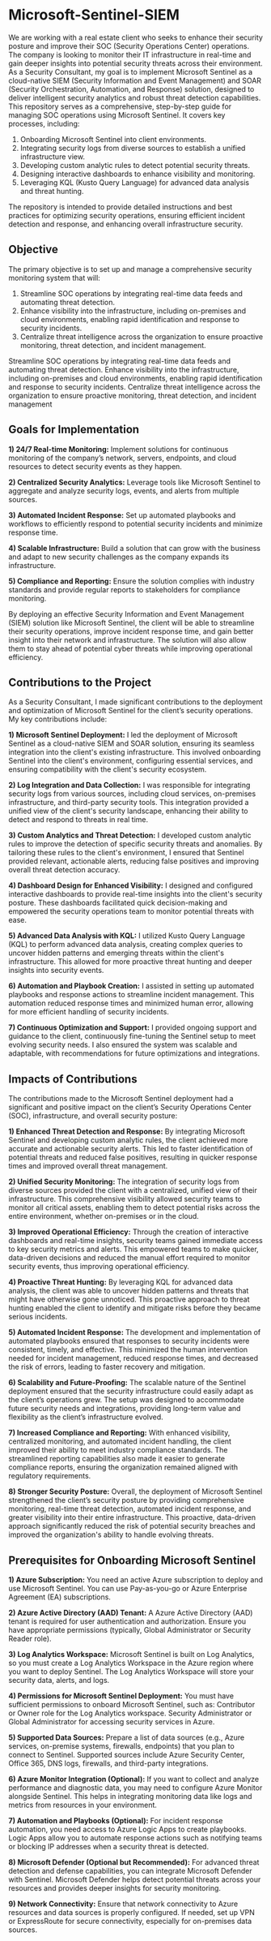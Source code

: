 # Microsoft-Sentinel-SIEM
We are working with a real estate client who seeks to enhance their security posture and improve their SOC (Security Operations Center) operations. The company is looking to monitor their IT infrastructure in real-time and gain deeper insights into potential security threats across their environment. 
As a Security Consultant, my goal is to implement Microsoft Sentinel as a cloud-native SIEM (Security Information and Event Management) and SOAR (Security Orchestration, Automation, and Response) solution, designed to deliver intelligent security analytics and robust threat detection capabilities. This repository serves as a comprehensive, step-by-step guide for managing SOC operations using Microsoft Sentinel. It covers key processes, including:

1) Onboarding Microsoft Sentinel into client environments.
2) Integrating security logs from diverse sources to establish a unified infrastructure view.
3) Developing custom analytic rules to detect potential security threats.
4) Designing interactive dashboards to enhance visibility and monitoring.
5) Leveraging KQL (Kusto Query Language) for advanced data analysis and threat hunting.

The repository is intended to provide detailed instructions and best practices for optimizing security operations, ensuring efficient incident detection and response, and enhancing overall infrastructure security.

## Objective

The primary objective is to set up and manage a comprehensive security monitoring system that will:
1) Streamline SOC operations by integrating real-time data feeds and automating threat detection.
2) Enhance visibility into the infrastructure, including on-premises and cloud environments, enabling rapid identification and response to security incidents.
3) Centralize threat intelligence across the organization to ensure proactive monitoring, threat detection, and incident management.

Streamline SOC operations by integrating real-time data feeds and automating threat detection. Enhance visibility into the infrastructure, including on-premises and cloud environments, enabling rapid identification and response to security incidents. Centralize threat intelligence across the organization to ensure proactive monitoring, threat detection, and incident management

## Goals for Implementation

**1) 24/7 Real-time Monitoring:** Implement solutions for continuous monitoring of the company’s network, servers, endpoints, and cloud resources to detect security events as they happen.

**2) Centralized Security Analytics:** Leverage tools like Microsoft Sentinel to aggregate and analyze security logs, events, and alerts from multiple sources.

**3) Automated Incident Response:** Set up automated playbooks and workflows to efficiently respond to potential security incidents and minimize response time.

**4) Scalable Infrastructure:** Build a solution that can grow with the business and adapt to new security challenges as the company expands its infrastructure.

**5) Compliance and Reporting:** Ensure the solution complies with industry standards and provide regular reports to stakeholders for compliance monitoring.

By deploying an effective Security Information and Event Management (SIEM) solution like Microsoft Sentinel, the client will be able to streamline their security operations, improve incident response time, and gain better insight into their network and infrastructure. The solution will also allow them to stay ahead of potential cyber threats while improving operational efficiency.

## Contributions to the Project
As a Security Consultant, I made significant contributions to the deployment and optimization of Microsoft Sentinel for the client’s security operations. My key contributions include:

**1) Microsoft Sentinel Deployment:** I led the deployment of Microsoft Sentinel as a cloud-native SIEM and SOAR solution, ensuring its seamless integration into the client's existing infrastructure. This involved onboarding Sentinel into the client's environment, configuring essential services, and ensuring compatibility with the client's security ecosystem.

**2) Log Integration and Data Collection:** I was responsible for integrating security logs from various sources, including cloud services, on-premises infrastructure, and third-party security tools. This integration provided a unified view of the client's security landscape, enhancing their ability to detect and respond to threats in real time.

**3) Custom Analytics and Threat Detection:** I developed custom analytic rules to improve the detection of specific security threats and anomalies. By tailoring these rules to the client's environment, I ensured that Sentinel provided relevant, actionable alerts, reducing false positives and improving overall threat detection accuracy.

**4) Dashboard Design for Enhanced Visibility:** I designed and configured interactive dashboards to provide real-time insights into the client's security posture. These dashboards facilitated quick decision-making and empowered the security operations team to monitor potential threats with ease.

**5) Advanced Data Analysis with KQL:** I utilized Kusto Query Language (KQL) to perform advanced data analysis, creating complex queries to uncover hidden patterns and emerging threats within the client's infrastructure. This allowed for more proactive threat hunting and deeper insights into security events.

**6) Automation and Playbook Creation:** I assisted in setting up automated playbooks and response actions to streamline incident management. This automation reduced response times and minimized human error, allowing for more efficient handling of security incidents.

**7) Continuous Optimization and Support:** I provided ongoing support and guidance to the client, continuously fine-tuning the Sentinel setup to meet evolving security needs. I also ensured the system was scalable and adaptable, with recommendations for future optimizations and integrations.

## Impacts of Contributions
The contributions made to the Microsoft Sentinel deployment had a significant and positive impact on the client’s Security Operations Center (SOC), infrastructure, and overall security posture:

**1) Enhanced Threat Detection and Response:** By integrating Microsoft Sentinel and developing custom analytic rules, the client achieved more accurate and actionable security alerts. This led to faster identification of potential threats and reduced false positives, resulting in quicker response times and improved overall threat management.

**2) Unified Security Monitoring:** The integration of security logs from diverse sources provided the client with a centralized, unified view of their infrastructure. This comprehensive visibility allowed security teams to monitor all critical assets, enabling them to detect potential risks across the entire environment, whether on-premises or in the cloud.

**3) Improved Operational Efficiency:** Through the creation of interactive dashboards and real-time insights, security teams gained immediate access to key security metrics and alerts. This empowered teams to make quicker, data-driven decisions and reduced the manual effort required to monitor security events, thus improving operational efficiency.

**4) Proactive Threat Hunting:** By leveraging KQL for advanced data analysis, the client was able to uncover hidden patterns and threats that might have otherwise gone unnoticed. This proactive approach to threat hunting enabled the client to identify and mitigate risks before they became serious incidents.

**5) Automated Incident Response:** The development and implementation of automated playbooks ensured that responses to security incidents were consistent, timely, and effective. This minimized the human intervention needed for incident management, reduced response times, and decreased the risk of errors, leading to faster recovery and mitigation.

**6) Scalability and Future-Proofing:** The scalable nature of the Sentinel deployment ensured that the security infrastructure could easily adapt as the client’s operations grew. The setup was designed to accommodate future security needs and integrations, providing long-term value and flexibility as the client’s infrastructure evolved.

**7) Increased Compliance and Reporting:** With enhanced visibility, centralized monitoring, and automated incident handling, the client improved their ability to meet industry compliance standards. The streamlined reporting capabilities also made it easier to generate compliance reports, ensuring the organization remained aligned with regulatory requirements.

**8) Stronger Security Posture:** Overall, the deployment of Microsoft Sentinel strengthened the client’s security posture by providing comprehensive monitoring, real-time threat detection, automated incident response, and greater visibility into their entire infrastructure. This proactive, data-driven approach significantly reduced the risk of potential security breaches and improved the organization's ability to handle evolving threats.

## Prerequisites for Onboarding Microsoft Sentinel
**1)  Azure Subscription:** You need an active Azure subscription to deploy and use Microsoft Sentinel. You can use Pay-as-you-go or Azure Enterprise Agreement (EA) subscriptions.

**2) Azure Active Directory (AAD) Tenant:** A Azure Active Directory (AAD) tenant is required for user authentication and authorization. Ensure you have appropriate permissions (typically, Global Administrator or Security Reader role).

**3) Log Analytics Workspace:** Microsoft Sentinel is built on Log Analytics, so you must create a Log Analytics Workspace in the Azure region where you want to deploy Sentinel. The Log Analytics Workspace will store your security data, alerts, and logs.

**4) Permissions for Microsoft Sentinel Deployment:** You must have sufficient permissions to onboard Microsoft Sentinel, such as: Contributor or Owner role for the Log Analytics workspace. Security Administrator or Global Administrator for accessing security services in Azure.

**5) Supported Data Sources:** Prepare a list of data sources (e.g., Azure services, on-premise systems, firewalls, endpoints) that you plan to connect to Sentinel. Supported sources include Azure Security Center, Office 365, DNS logs, firewalls, and third-party integrations.

**6) Azure Monitor Integration (Optional):** If you want to collect and analyze performance and diagnostic data, you may need to configure Azure Monitor alongside Sentinel.
This helps in integrating monitoring data like logs and metrics from resources in your environment.

**7) Automation and Playbooks (Optional):** For incident response automation, you need access to Azure Logic Apps to create playbooks. Logic Apps allow you to automate response actions such as notifying teams or blocking IP addresses when a security threat is detected.

**8) Microsoft Defender (Optional but Recommended):** For advanced threat detection and defense capabilities, you can integrate Microsoft Defender with Sentinel. Microsoft Defender helps detect potential threats across your resources and provides deeper insights for security monitoring.

**9) Network Connectivity:** Ensure that network connectivity to Azure resources and data sources is properly configured. If needed, set up VPN or ExpressRoute for secure connectivity, especially for on-premises data sources.
